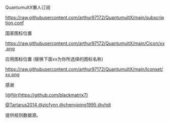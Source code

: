 QuantumultX懒人订阅

https://raw.githubusercontent.com/arthur97172/QuantumultX/main/subscription.conf

国家图标位置

https://raw.githubusercontent.com/arthur97172/QuantumultX/main/Cicon/xx.png

应用图标位置 (替换下面xx为你所选择的图标名称)

https://raw.githubusercontent.com/arthur97172/QuantumultX/main/Iconset/xx.png


感谢

[@[fiiir(https://github.com/blackmatrix7)](https://github.com/blackmatrix7)

[@Tartarus2014 @zjcfynn @chenyiping1995 @vhdj](https://github.com/Centralmatrix3)

提供规则数据源。
